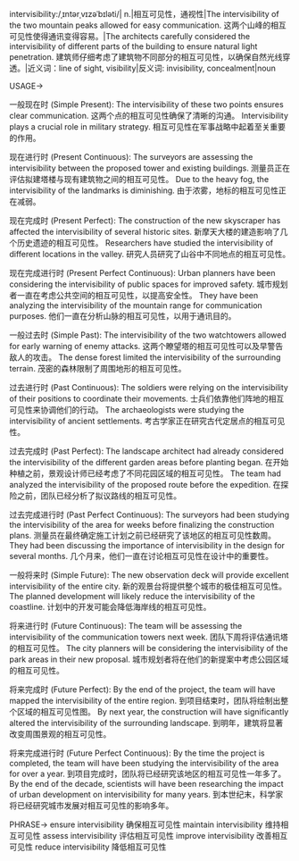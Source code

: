 intervisibility:/ˌɪntərˌvɪzəˈbɪləti/| n.|相互可见性，通视性|The intervisibility of the two mountain peaks allowed for easy communication.  这两个山峰的相互可见性使得通讯变得容易。|The architects carefully considered the intervisibility of different parts of the building to ensure natural light penetration. 建筑师仔细考虑了建筑物不同部分的相互可见性，以确保自然光线穿透。|近义词：line of sight, visibility|反义词: invisibility, concealment|noun


USAGE->

一般现在时 (Simple Present):
The intervisibility of these two points ensures clear communication. 这两个点的相互可见性确保了清晰的沟通。
Intervisibility plays a crucial role in military strategy.  相互可见性在军事战略中起着至关重要的作用。

现在进行时 (Present Continuous):
The surveyors are assessing the intervisibility between the proposed tower and existing buildings. 测量员正在评估拟建塔楼与现有建筑物之间的相互可见性。
Due to the heavy fog, the intervisibility of the landmarks is diminishing. 由于浓雾，地标的相互可见性正在减弱。

现在完成时 (Present Perfect):
The construction of the new skyscraper has affected the intervisibility of several historic sites. 新摩天大楼的建造影响了几个历史遗迹的相互可见性。
Researchers have studied the intervisibility of different locations in the valley. 研究人员研究了山谷中不同地点的相互可见性。

现在完成进行时 (Present Perfect Continuous):
Urban planners have been considering the intervisibility of public spaces for improved safety. 城市规划者一直在考虑公共空间的相互可见性，以提高安全性。
They have been analyzing the intervisibility of the mountain range for communication purposes.  他们一直在分析山脉的相互可见性，以用于通讯目的。


一般过去时 (Simple Past):
The intervisibility of the two watchtowers allowed for early warning of enemy attacks.  这两个瞭望塔的相互可见性可以及早警告敌人的攻击。
The dense forest limited the intervisibility of the surrounding terrain. 茂密的森林限制了周围地形的相互可见性。

过去进行时 (Past Continuous):
The soldiers were relying on the intervisibility of their positions to coordinate their movements. 士兵们依靠他们阵地的相互可见性来协调他们的行动。
The archaeologists were studying the intervisibility of ancient settlements. 考古学家正在研究古代定居点的相互可见性。


过去完成时 (Past Perfect):
The landscape architect had already considered the intervisibility of the different garden areas before planting began. 在开始种植之前，景观设计师已经考虑了不同花园区域的相互可见性。
The team had analyzed the intervisibility of the proposed route before the expedition.  在探险之前，团队已经分析了拟议路线的相互可见性。


过去完成进行时 (Past Perfect Continuous):
The surveyors had been studying the intervisibility of the area for weeks before finalizing the construction plans. 测量员在最终确定施工计划之前已经研究了该地区的相互可见性数周。
They had been discussing the importance of intervisibility in the design for several months.  几个月来，他们一直在讨论相互可见性在设计中的重要性。


一般将来时 (Simple Future):
The new observation deck will provide excellent intervisibility of the entire city. 新的观景台将提供整个城市的极佳相互可见性。
The planned development will likely reduce the intervisibility of the coastline.  计划中的开发可能会降低海岸线的相互可见性。


将来进行时 (Future Continuous):
The team will be assessing the intervisibility of the communication towers next week.  团队下周将评估通讯塔的相互可见性。
The city planners will be considering the intervisibility of the park areas in their new proposal. 城市规划者将在他们的新提案中考虑公园区域的相互可见性。


将来完成时 (Future Perfect):
By the end of the project, the team will have mapped the intervisibility of the entire region. 到项目结束时，团队将绘制出整个区域的相互可见性图。
By next year, the construction will have significantly altered the intervisibility of the surrounding landscape.  到明年，建筑将显著改变周围景观的相互可见性。



将来完成进行时 (Future Perfect Continuous):
By the time the project is completed, the team will have been studying the intervisibility of the area for over a year.  到项目完成时，团队将已经研究该地区的相互可见性一年多了。
By the end of the decade, scientists will have been researching the impact of urban development on intervisibility for many years.  到本世纪末，科学家将已经研究城市发展对相互可见性的影响多年。


PHRASE->
ensure intervisibility 确保相互可见性
maintain intervisibility 维持相互可见性
assess intervisibility 评估相互可见性
improve intervisibility 改善相互可见性
reduce intervisibility 降低相互可见性
